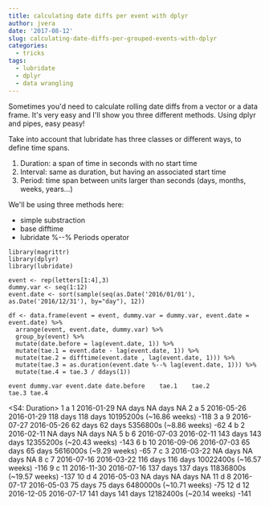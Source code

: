 ```yaml
---
title: calculating date diffs per event with dplyr
author: jvera
date: '2017-08-12'
slug: calculating-date-diffs-per-grouped-events-with-dplyr
categories:
  - tricks
tags:
  - lubridate
  - dplyr
  - data wrangling
---
```

Sometimes you'd need to calculate rolling date diffs from a vector or a data frame. It's very easy and I'll show you three different methods. Using dplyr and pipes, easy peasy!

Take into account that lubridate has three classes or different ways, to define time spans.

1. Duration: a span of time in seconds with no start time
2. Interval: same as duration, but having an associated start time
3. Period: time span between units larger than seconds (days, months, weeks, years...)

We'll be using three methods here: 
  - simple substraction
  - base difftime
  - lubridate %--% Periods operator

```
library(magrittr)
library(dplyr)
library(lubridate)

event <- rep(letters[1:4],3)
dummy.var <- seq(1:12)
event.date <- sort(sample(seq(as.Date('2016/01/01'), as.Date('2016/12/31'), by="day"), 12))

df <- data.frame(event = event, dummy.var = dummy.var, event.date = event.date) %>%
  arrange(event, event.date, dummy.var) %>% 
  group_by(event) %>%
  mutate(date.before = lag(event.date, 1)) %>%
  mutate(tae.1 = event.date - lag(event.date, 1)) %>%
  mutate(tae.2 = difftime(event.date , lag(event.date, 1))) %>%
  mutate(tae.3 = as.duration(event.date %--% lag(event.date, 1))) %>% 
  mutate(tae.4 = tae.3 / ddays(1))
```

    event dummy.var event.date date.before    tae.1    tae.2                    tae.3 tae.4
   <fctr>     <int>     <date>      <date>   <time>   <time>           <S4: Duration> <dbl>
1       a         1 2016-01-29        <NA>  NA days  NA days                     <NA>    NA
2       a         5 2016-05-26  2016-01-29 118 days 118 days 10195200s (~16.86 weeks)  -118
3       a         9 2016-07-27  2016-05-26  62 days  62 days   5356800s (~8.86 weeks)   -62
4       b         2 2016-02-11        <NA>  NA days  NA days                     <NA>    NA
5       b         6 2016-07-03  2016-02-11 143 days 143 days 12355200s (~20.43 weeks)  -143
6       b        10 2016-09-06  2016-07-03  65 days  65 days   5616000s (~9.29 weeks)   -65
7       c         3 2016-03-22        <NA>  NA days  NA days                     <NA>    NA
8       c         7 2016-07-16  2016-03-22 116 days 116 days 10022400s (~16.57 weeks)  -116
9       c        11 2016-11-30  2016-07-16 137 days 137 days 11836800s (~19.57 weeks)  -137
10      d         4 2016-05-03        <NA>  NA days  NA days                     <NA>    NA
11      d         8 2016-07-17  2016-05-03  75 days  75 days  6480000s (~10.71 weeks)   -75
12      d        12 2016-12-05  2016-07-17 141 days 141 days 12182400s (~20.14 weeks)  -141